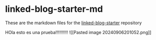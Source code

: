 # linked-blog-starter-md
These are the markdown files for the [linked-blog-starter](https://github.com/matthewwong525/linked-blog-starter) repository

HOla esto es una prueba!!!!!!!!!!
![[Pasted image 20240906201052.png]]